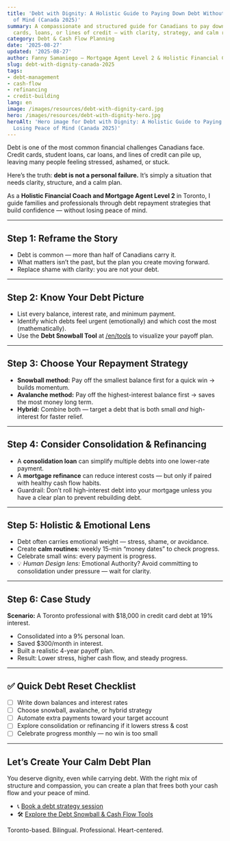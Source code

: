 ```yaml
---
title: 'Debt with Dignity: A Holistic Guide to Paying Down Debt Without Losing Peace
  of Mind (Canada 2025)'
summary: A compassionate and structured guide for Canadians to pay down debt — credit
  cards, loans, or lines of credit — with clarity, strategy, and calm routines.
category: Debt & Cash Flow Planning
date: '2025-08-27'
updated: '2025-08-27'
author: Fanny Samaniego — Mortgage Agent Level 2 & Holistic Financial Coach
slug: debt-with-dignity-canada-2025
tags:
- debt-management
- cash-flow
- refinancing
- credit-building
lang: en
image: /images/resources/debt-with-dignity-card.jpg
hero: /images/resources/debt-with-dignity-hero.jpg
heroAlt: 'Hero image for Debt with Dignity: A Holistic Guide to Paying Down Debt Without
  Losing Peace of Mind (Canada 2025)'
---
```


Debt is one of the most common financial challenges Canadians face. Credit cards, student loans, car loans, and lines of credit can pile up, leaving many people feeling stressed, ashamed, or stuck.  

Here’s the truth: **debt is not a personal failure.** It’s simply a situation that needs clarity, structure, and a calm plan.  

As a **Holistic Financial Coach and Mortgage Agent Level 2** in Toronto, I guide families and professionals through debt repayment strategies that build confidence — without losing peace of mind.  

---

## Step 1: Reframe the Story

- Debt is common — more than half of Canadians carry it.  
- What matters isn’t the past, but the plan you create moving forward.  
- Replace shame with clarity: you are not your debt.  

---

## Step 2: Know Your Debt Picture

- List every balance, interest rate, and minimum payment.  
- Identify which debts feel urgent (emotionally) and which cost the most (mathematically).  
- Use the **Debt Snowball Tool** at [/en/tools](/en/tools) to visualize your payoff plan.  

---

## Step 3: Choose Your Repayment Strategy

- **Snowball method:** Pay off the smallest balance first for a quick win → builds momentum.  
- **Avalanche method:** Pay off the highest-interest balance first → saves the most money long term.  
- **Hybrid:** Combine both — target a debt that is both small *and* high-interest for faster relief.  

---

## Step 4: Consider Consolidation & Refinancing

- A **consolidation loan** can simplify multiple debts into one lower-rate payment.  
- A **mortgage refinance** can reduce interest costs — but only if paired with healthy cash flow habits.  
- Guardrail: Don’t roll high-interest debt into your mortgage unless you have a clear plan to prevent rebuilding debt.  

---

## Step 5: Holistic & Emotional Lens

- Debt often carries emotional weight — stress, shame, or avoidance.  
- Create **calm routines**: weekly 15-min “money dates” to check progress.  
- Celebrate small wins: every payment is progress.  
- 💡 *Human Design lens:* Emotional Authority? Avoid committing to consolidation under pressure — wait for clarity.  

---

## Step 6: Case Study

**Scenario:** A Toronto professional with $18,000 in credit card debt at 19% interest.  
- Consolidated into a 9% personal loan.  
- Saved $300/month in interest.  
- Built a realistic 4-year payoff plan.  
- Result: Lower stress, higher cash flow, and steady progress.  

---

## ✅ Quick Debt Reset Checklist

- [ ] Write down balances and interest rates  
- [ ] Choose snowball, avalanche, or hybrid strategy  
- [ ] Automate extra payments toward your target account  
- [ ] Explore consolidation or refinancing if it lowers stress & cost  
- [ ] Celebrate progress monthly — no win is too small  

---

## Let’s Create Your Calm Debt Plan

You deserve dignity, even while carrying debt. With the right mix of structure and compassion, you can create a plan that frees both your cash flow and your peace of mind.  

- 📞 [Book a debt strategy session](/en/contact)  
- 🛠 [Explore the Debt Snowball & Cash Flow Tools](/en/tools)  

Toronto-based. Bilingual. Professional. Heart-centered.
